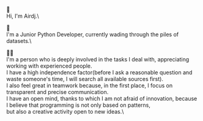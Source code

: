 👋 \
Hi, I'm Airdj.\

💼 \
I'm a Junior Python Developer, currently wading through the piles of datasets.\

👨‍💻 \
I'm a person who is deeply involved in the tasks I deal with, appreciating working with experienced people.\
I have a high independence factor(before I ask a reasonable question and waste someone's time, I will search all available sources first).\
I also feel great in teamwork because, in the first place, I focus on transparent and precise communication.\
I have an open mind, thanks to which I am not afraid of innovation, because I believe that programming is not only based on patterns,\
but also a creative activity open to new ideas.\

<!--
**Airdj/Airdj** is a ✨ _special_ ✨ repository because its `README.md` (this file) appears on your GitHub profile.

Here are some ideas to get you started:

- 🔭 I’m currently working on ...
- 🌱 I’m currently learning ...
- 👯 I’m looking to collaborate on ...
- 🤔 I’m looking for help with ...
- 💬 Ask me about ...
- 📫 How to reach me: ...
- 😄 Pronouns: ...
- ⚡ Fun fact: ...
-->
